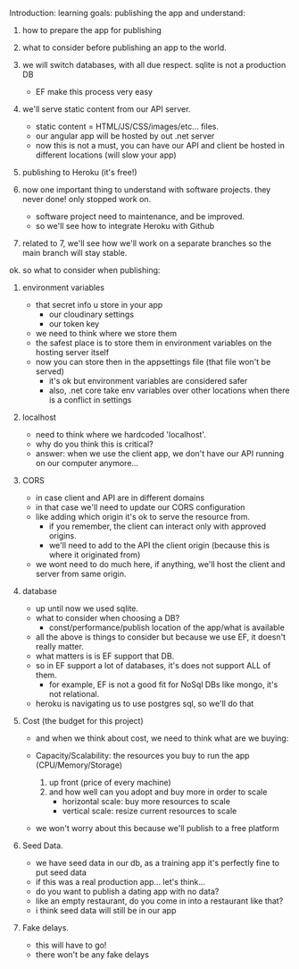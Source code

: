 Introduction:
learning goals:
publishing the app and understand:
1. how to prepare the app for publishing
2. what to consider before publishing an app to the world.
3. we will switch databases, with all due respect. sqlite is not a production DB
    * EF make this process very easy
4. we'll serve static content from our API server.
    * static content = HTML/JS/CSS/images/etc... files.
    * our angular app will be hosted by out .net server
    * now this is not a must, you can have our API and client be hosted in different locations (will slow your app)
5. publishing to Heroku (it's free!)

6. now one important thing to understand with software projects. they never done! only stopped work on.
    * software project need to maintenance, and be improved.
    * so we'll see how to integrate Heroku with Github
7. related to 7, we'll see how we'll work on a separate branches so the main branch will stay stable.


ok.
so what to consider when publishing:

1. environment variables 
    * that secret info u store in your app
        * our cloudinary settings
        * our token key
    * we need to think where we store them
    * the safest place is to store them in environment variables on the hosting server itself 
    * now you can store then in the appsettings file (that file won't be served)
        * it's ok but environment variables are considered safer
        * also, .net core take env variables over other locations when there is a conflict in settings

2. localhost
    * need to think where we hardcoded 'localhost'.
    * why do you think this is critical?
    * answer: when we use the client app, we don't have our API running on our computer anymore...

3. CORS
    * in case client and API are in different domains
    * in that case we'll need to update our CORS configuration
    * like adding which origin it's ok to serve the resource from.
        * if you remember, the client can interact only with approved origins.
        * we'll need to add to the API the client origin (because this is where it originated from)
    * we wont need to do much here, if anything, we'll host the client and server from same origin.

4. database
    * up until now we used sqlite.
    * what to consider when choosing a DB?
        * const/performance/publish location of the app/what is available
    * all the above is things to consider but because we use EF, it doesn't really matter.
    * what matters is is EF support that DB.
    * so in EF support a lot of databases, it's does not support ALL of them.
        * for example, EF is not a good fit for NoSql DBs like mongo, it's not relational.
    * heroku is navigating us to use postgres sql, so we'll do that

5. Cost (the budget for this project)
    * and when we think about cost, we need to think what are we buying:
    * Capacity/Scalability: the resources you buy to run the app (CPU/Memory/Storage)
        1. up front (price of every machine)
        2. and how well can you adopt and buy more in order to scale
            * horizontal scale: buy more resources to scale
            * vertical scale: resize current resources to scale 
         
    * we won't worry about this because we'll publish to a free platform

6. Seed Data.
    * we have seed data in our db, as a training app it's perfectly fine to put seed data
    * if this was a real production app... let's think...
    * do you want to publish a dating app with no data?
    * like an empty restaurant, do you come in into a restaurant like that?
    * i think seed data will still be in our app

7. Fake delays.
    * this will have to go!
    * there won't be any fake delays

        
